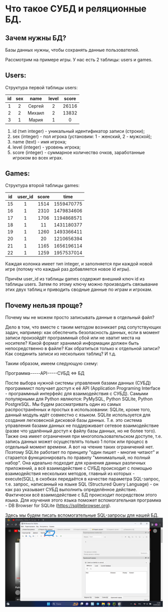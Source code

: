 # Что такое СУБД и реляционные БД.
## Зачем нужны БД?
Базы данных нужны, чтобы сохранять данные пользователей. 

Рассмотрим на примере игры. У нас есть 2 таблицы: users и games.
## Users:
Структура первой таблицы users:

| id | sex |  name  | level | score |
|:--:|:---:|:------:|:-----:|:-----:|
| 1  |  2  | Сергей |   2   | 26116 |
| 2  |  2  | Михаил |   2   | 13832 |
| 3  |  1  | Мария  |   1   |   0   |

1. id (тип integer) - уникальный идентификатор записи (строки);
2. sex (integer) - пол игрока (установим: 1 - женский, 2 - мужской);
3. name (text) - имя игрока;
4. level (integer) - уровень игрока;
5. score (integer) - суммарное количество очков, заработанные игроком во всех играх.
## Games:
Структура второй таблицы games:

| id | user_id | score |    time    |     
|:--:|:-------:|:-----:|:----------:|     
| 15 |    1    | 1514  | 1559470775 |     
| 16 |    1    | 2310  | 1479834606 |     
| 17 |    1    | 1706  | 1194868571 |    
| 18 |    1    |  11   | 1431180377 |
| 19 |    1    | 1260  | 1493366411 |
| 20 |    1    |  20   | 1210656394 |
| 21 |    1    | 1165  | 1656196114 |
| 22 |    1    | 1259  | 1957537014 |

Каждая колонка имеет тип integer, и заполняется при каждой новой игре (потому что каждый раз добавляется новое id игры).

Причём user_id из таблицы games содержит внешний ключ id из таблицы users. Затем по этому ключу можно производить 
связывание этих двух таблиц и приводить сводные данные по играм и игрокам.

## Почему нельзя проще?
Почему мы не можем просто записывать данные в отдельный файл? 

Дело в том, что вместе с таким методом возникает ряд 
сопутствующих задач, например: как обеспечить безопасность данных, если в момент записи произойдёт программный сбой или 
не хватит места на носителе? Какой формат хранимой информации должен быть непосредственно в файле? Как обратиться только
к отдельной записи? Как соединить записи из нескольких таблиц? И т.д.

Таким образом, имеем следующую схему:

Программа-----API-----СУБД <=> БД

После выбора нужной системы управления базами данных (СУБД) программист получает доступ к её API (Application Programing
Interface - программный интерфейс для взаимодействия с СУБД). Самыми популярными для Python являются: PyMySQL, 
Python SQLite, Python PostgreSQL. Мы будем рассматривать один из самых распространённых и простых в использовании: 
SQLite, кроме того, данный модуль идёт совместно с языком. SQLite используется для создания легковесной дисковой базы 
данных. Т.е. это система управления базами данных не поддерживает сетевое взаимодействие (разве что удалённый доступ к 
файлу базы данных, но не более того). Также она имеет ограничения при многопользовательском доступе, т.е. запись данных
может осуществлять только 1 поток или процесс в отдельный момент времени. А вот на чтение таких ограничений нет. Поэтому
SQLite работает по принципу "один пишет - многие читают" и старается функционировать по правилу "минимальный, но полный
набор". Она идеально подходит для хранения данных различных приложений, а всё взаимодействие с СУБД происходит с помощью 
взаимодействия нескольких методов, главный из которых - execute(SQL), в скобках передаётся в качестве параметра 
SQL-запрос, т.е. запрос, написанный на языке SQL (Structured Query Language) - он как раз указывает СУБД выполнить 
определённое действие. Фактически всё взаимодействие с БД происходит посредством этого языка. Для изучения этого языка 
поможет вспомогательная программа - DB Browser for SQLite (https://sqlitebrowser.org). 

Здесь мы будем писать вспомогательные SQL-запросы для нашей БД.
![Скрин программы](Снимок%20экрана%202023-09-23%20135853.png)